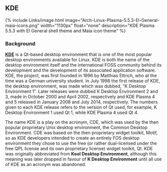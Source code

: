 ## KDE
{% include Links/image.html image="Arch-Linux-Plasma-5.5.3-El-General-maia-icons.png" width="1130px" float="none" description="KDE Plasma 5.5.3 with El General shell theme and Maia icon theme" %}

### Background
[**KDE**](https://www.kde.org/) is a Qt-based desktop environment that is one of the most popular desktop environments available for Linux. KDE is both the name of the desktop environment itself and the international FOSS community behind its development and the development of its associated application software. KDE, the project, was first founded in 1996 by Matthias Ettrich, who at the time was a German university student. In July 1998 the first release of KDE, the desktop environment, was made which was dubbed, "K Desktop Environment 1". Later releases were dubbed K Desktop Environment 2 and 3, made in October 2000 and April 2002, respectively and KDE Plasma 4 and 5 released in January 2008 and July 2014, respectively. The numbers given to each KDE release refers to the version of Qt used, for example, K Desktop Environment 1 used Qt 1, while KDE Plasma 4 used Qt 4.

The name KDE is a play on the acronym, CDE, which was used by the then popular proprietary Unix desktop environment, the Common Desktop Environment. CDE was based on the then proprietary widget toolkit, Motif, so as KDE developers intended to create an entirely FOS desktop environment they chose to use the free (or rather dual-licensed under the free QPL license and its own proprietary license) widget toolkit, Qt. KDE was originally abbreviated from **Kool Desktop Environment**, although this meaning was later dropped in favour of **K Desktop Environment** until all use of KDE as an acronym was abandoned.
